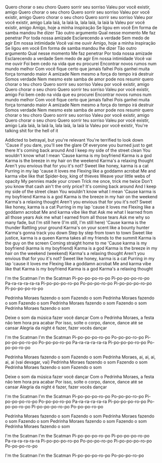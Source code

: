 Quero chorar o seu choro
Quero sorrir seu sorriso
Valeu por você existir, amigo
Quero chorar o seu choro
Quero sorrir seu sorriso
Valeu por você existir, amigo
Quero chorar o seu choro
Quero sorrir seu sorriso
Valeu por você existir, amigo
Lala laiá, la laiá la, lala laiá, la laiá la
Valeu por você existir, amigo
Amigo, hoje a minha inspiração
Se ligou em você
Em forma de samba mandou lhe dizer
Tão outro argumento
Qual nesse momento
Me faz penetrar
Por toda nossa amizade
Esclarecendo a verdade
Sem medo de agir
Em nossa intimidade
Você vai me ouvir
Amigo, hoje a minha inspiração
Se ligou em você
Em forma de samba mandou lhe dizer
Tão outro argumento
Qual nesse momento
Me faz penetrar
Por toda nossa amizade
Esclarecendo a verdade
Sem medo de agir
Em nossa intimidade
Você vai me ouvir
Foi bem cedo na vida que eu procurei
Encontrar novos rumos num mundo melhor
Com você fique certo que jamais falhei
Pois ganhei muita força tornando maior
A amizade
Nem mesmo a força do tempo irá destruir
Somos verdade
Nem mesmo este samba de amor pode nos resumir
quero chorar o teu choro
Quero sorrir seu sorriso
Valeu por você existir, amigo
Quero chorar o seu choro
Quero sorrir teu sorriso
Valeu por você existir, amigo
Foi bem cedo na vida que eu procurei
Encontrar novos rumos num mundo melhor
Com você fique certo que jamais falhei
Pois ganhei muita força tornando maior
A amizade
Nem mesmo a força do tempo irá destruir
Somos verdade
Nem mesmo este samba de amor pode nos resumir
quero chorar o teu choro
Quero sorrir seu sorriso
Valeu por você existir, amigo
Quero chorar o seu choro
Quero sorrir teu sorriso
Valeu por você existir, amigo
Lala laiá, la laiá la, lala laiá, la laiá la
Valeu por você existir, You're talking shit for the hell of it

Addicted to betrayal, but you're relevant
You're terrified to look down
'Cause if you dare, you'll see the glare
Of everyone you burned just to get there
It's coming back around
And I keep my side of the street clean
You wouldn't know what I mean
'Cause karma is my boyfriend
Karma is a god
Karma is the breeze in my hair on the weekend
Karma's a relaxing thought
Aren't you envious that for you it's not?
Sweet like honey, karma is a cat
Purring in my lap 'cause it loves me
Flexing like a goddamn acrobat
Me and karma vibe like that
Spider-boy, king of thieves
Weave your little webs of opacity
My pennies made your crown
Trick me once, trick me twice
Don't you know that cash ain't the only price?
It's coming back around
And I keep my side of the street clean
You wouldn't know what I mean
'Cause karma is my boyfriend
Karma is a god
Karma is the breeze in my hair on the weekend
Karma's a relaxing thought
Aren't you envious that for you it's not?
Sweet like honey, karma is a cat
Purring in my lap 'cause it loves me
Flexing like a goddamn acrobat
Me and karma vibe like that
Ask me what I learned from all those years
Ask me what I earned from all those tears
Ask me why so many fade, but I'm still here
(I'm still, I'm still here)
'Cause karma is the thunder
Rattling your ground
Karma's on your scent like a bounty hunter
Karma's gonna track you down
Step by step from town to town
Sweet like justice, karma is a queen
Karma takes all my friends to the summit
Karma is the guy on the screen
Coming straight home to me
'Cause karma is my boyfriend (karma is my boyfriend)
Karma is a god
Karma is the breeze in my hair on the weekend (weekend)
Karma's a relaxing thought
Aren't you envious that for you it's not?
Sweet like honey, karma is a cat
Purring in my lap 'cause it loves me
Flexing like a goddamn acrobat
Me and karma vibe like that
Karma is my boyfriend
Karma is a god
Karma's a relaxing thought

I'm the Scatman
I'm the Scatman
Pi-po-po-po-ro-po
Pi-po-po-po-ro-po
Pa-ra-ra-ra-ra-ra
Pi-po-po-po-ro-po
Po-po-po-ro-po
Pi-po-po-po-ro-po
Pi-po-po-po-ro-po

Pedrinha Moraes fazendo o som
Fazendo o som
Pedrinha Moraes fazendo o som
Fazendo o som
Pedrinha Moraes fazendo o som
Fazendo o som
Pedrinha Moraes fazendo o som

Deixe o som da música fazer você dançar
Com o Pedrinha Moraes, a festa não tem hora pra acabar
Por isso, solte o corpo, dance, dance até se cansar
Alegria da night é fazer, fazer vocês dançar

I'm the Scatman
I'm the Scatman
Pi-po-po-po-ro-po
Po-po-po-ro-po
Pi-po-po-po-ro-po
Po-po-po-ro-po
Pa-ra-ra-ra-ra-ra
Pi-po-po-po-ro-po
Po-po-po-ro-po


Pedrinha Moraes fazendo o som
Fazendo o som
Pedrinha Moraes, ai, ai, ai, ai, ai (vai devagar, vai)
Pedrinha Moraes fazendo o som
Fazendo o som
Pedrinha Moraes fazendo o som
Fazendo o som

Deixe o som da música fazer você dançar
Com o Pedrinha Moraes, a festa não tem hora pra acabar
Por isso, solte o corpo, dance, dance até se cansar
Alegria da night é fazer, fazer vocês dançar

I'm the Scatman
I'm the Scatman
Pi-po-po-po-ro-po
Po-po-po-ro-po
Pi-po-po-po-ro-po
Po-po-po-ro-po
Pa-ra-ra-ra-ra-ra
Pi-po-po-po-ro-po
Po-po-po-ro-po
Pi-po-po-po-ro-po
Po-po-po-ro-po

Pedrinha Moraes fazendo o som
Fazendo o som
Pedrinha Moraes fazendo o som
Fazendo o som
Pedrinha Moraes fazendo o som
Fazendo o som
Pedrinha Moraes fazendo o som

I'm the Scatman
I'm the Scatman
Pi-po-po-po-ro-po
Pi-po-po-po-ro-po
Pa-ra-ra-ra-ra-ra
Pi-po-po-po-ro-po
Po-po-po-ro-po
Pi-po-po-po-ro-po
Po-po-po-ro-po

I'm the Scatman
I'm the Scatman
Pi-po-po-po-ro-po
Po-po-po-ro-po